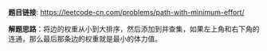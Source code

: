 **题目链接**:  https://leetcode-cn.com/problems/path-with-minimum-effort/


**解题思路**：将边的权重从小到大排序，然后添加到并查集，如果左上角和右下角的连通，那么最后那条边的权重就是最小的体力值。
